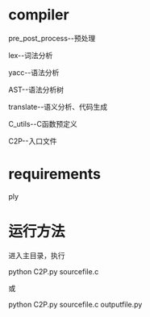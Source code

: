 # compiler

pre_post_process--预处理

lex--词法分析

yacc--语法分析

AST--语法分析树

translate--语义分析、代码生成

C_utils--C函数预定义 

C2P--入口文件

# requirements
ply

# 运行方法
进入主目录，执行

python C2P.py sourcefile.c 

或

python C2P.py sourcefile.c outputfile.py
